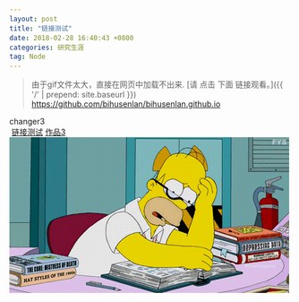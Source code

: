 ```yaml
---
layout: post
title: "链接测试"
date: 2018-02-28 16:40:43 +0800
categories: 研究生涯
tag: Node
---
```








>由于gif文件太大，直接在网页中加载不出来.
[请  点击 下面 链接观看。]({{ '/' | prepend: site.baseurl }})
https://github.com/bihusenlan/bihusenlan.github.io
 

changer3
 <br>
 <a class="intro" href="/_Photo/touteng.gif/" target="_blank">链接测试</a>
<a href="{{ 'bihusenlan.github.io/niming-resume/works/index.md' | prepend: site.baseurl }}">作品3</a>
<br>
<img src="/_Photo/touteng.gif/" alt="我">
